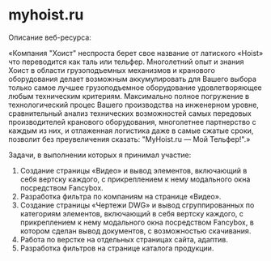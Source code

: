 # myhoist.ru

Описание веб-ресурса:

«Компания "Хоист" неспроста берет свое название от латиского «Hoist» что переводится как таль или тельфер.
Многолетний опыт и знания Хоист в области грузоподъемных механизмов и кранового оборудования делает возможным аккумулировать для Вашего выбора только самое лучшее грузоподъемное оборудование удовлетворяющее любым техническим критериям. Максимально полное погружение в технологический процес Вашего производства на инженерном уровне, сравнительный анализ технических возможностей самых передовых производителей кранового оборудования, многолетнее партнерство с каждым из них, и отлаженная логистика даже в самые сжатые сроки, позволит без преувеличения сказать: "MyHoist.ru — Мой Тельфер!".»

Задачи, в выполнении которых я принимал участие:

1. Создание страницы «Видео» и вывод элементов, включающий в себя вертску каждого, с прикреплением к нему модального окна посредством Fancybox.
2. Разработка фильтра по компаниям на странице «Видео».
3. Создание страницы «Чертежи DWG» и вывод сгруппированных по категориям элементов, включающий в себя вертску каждого, с прикреплением к нему модального окна посредством Fancybox, в котором сделан вывод документов, с возможностью скачивания.
4. Работа по верстке на отдельных страницах сайта, адаптив.
5. Разработка фильтров на странице каталога продукции.
